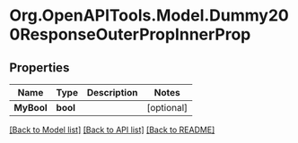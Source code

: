 # Org.OpenAPITools.Model.Dummy200ResponseOuterPropInnerProp

## Properties

Name | Type | Description | Notes
------------ | ------------- | ------------- | -------------
**MyBool** | **bool** |  | [optional] 

[[Back to Model list]](../README.md#documentation-for-models) [[Back to API list]](../README.md#documentation-for-api-endpoints) [[Back to README]](../README.md)

